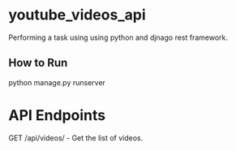 # youtube_videos_api
Performing a task using using python and djnago rest framework.
## How to Run
python manage.py runserver

# API Endpoints
GET /api/videos/ - Get the list of videos.
